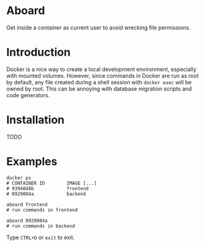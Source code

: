 # Aboard
Get inside a container as current user to avoid wrecking file permissions.

# Introduction
Docker is a nice way to create a local development environment, especially with mounted volumes. However, since commands in Docker are run as root by default, any file created during a shell session with `docker exec` will be owned by root. This can be annoying with database migration scripts and code generators.

# Installation

TODO

# Examples

    docker ps
    # CONTAINER ID        IMAGE [...]
    # 9394848b            frontend
    # 0929084a            backend

    aboard frontend
    # run commands in frontend
    
    aboard 0929084a
    # run commands in backend
    
 Type `CTRL+D` or `exit` to exit.
